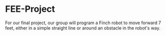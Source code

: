 FEE-Project
===========

For our final project, our group will program a Finch robot to move forward 7 feet, either in a simple straight line or around an obstacle in the robot's way.
